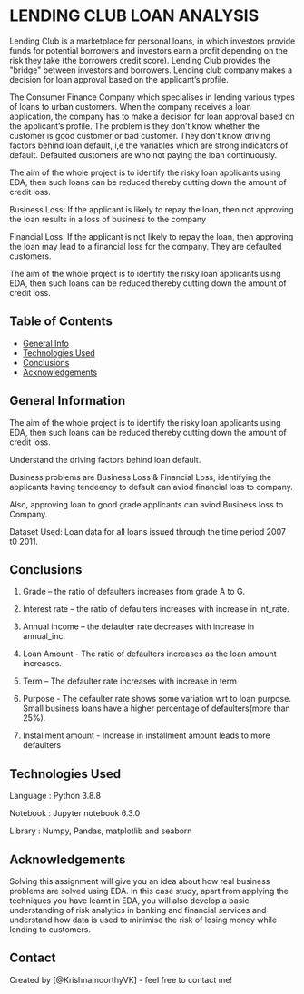 # LENDING CLUB LOAN ANALYSIS
Lending Club is a marketplace for personal loans, in which investors provide funds for potential borrowers and investors earn a profit depending on the risk they take (the borrowers credit score). Lending Club provides the "bridge" between investors and borrowers. Lending club company makes a decision for loan approval based on the applicant’s profile.

The Consumer Finance Company which specialises in lending various types of loans to urban customers. When the company receives a loan application, the company has to make a decision for loan approval based on the applicant’s profile. The problem is they don’t know whether the customer is good customer or bad customer. They don’t know driving factors behind loan default, i,e the variables which are strong indicators of default. Defaulted customers are who not paying the loan continuously.

The aim of the whole project is to identify the risky loan applicants using EDA, then such loans can be reduced thereby cutting down the amount of credit loss.


Business Loss: If the applicant is likely to repay the loan, then not approving the loan results in a loss of business to the company 

Financial Loss: If the applicant is not likely to repay the loan, then approving the loan may lead to a financial loss for the company. They are defaulted customers.

The aim of the whole project is to identify the risky loan applicants using EDA, then such loans can be reduced thereby cutting down the amount of credit loss.


## Table of Contents
* [General Info](#general-information)
* [Technologies Used](#technologies-used)
* [Conclusions](#conclusions)
* [Acknowledgements](#acknowledgements)

<!-- You can include any other section that is pertinent to your problem -->

## General Information
The aim of the whole project is to identify the risky loan applicants using EDA, then such loans can be reduced thereby cutting down the amount of credit loss. 

Understand the driving factors behind loan default.

Business problems are Business Loss & Financial Loss, identifying the applicants having tendeency to default can aviod financial loss to company.

Also, approving loan to good grade applicants can aviod Business loss to Company.

Dataset Used: Loan data for all loans issued through the time period 2007 t0 2011.
 

## Conclusions
 1) Grade – the ratio of defaulters increases from grade A to G.
 
 2) Interest rate – the ratio of defaulters increases with increase in int_rate.

 3) Annual income – the defaulter rate decreases with increase in annual_inc.

 4) Loan Amount - The ratio of defaulters increases as the loan amount increases.

 5) Term – The defaulter rate increases with increase in term

 6) Purpose - The defaulter rate shows some variation wrt to loan purpose.
Small business loans have a higher percentage of defaulters(more than 25%).

 7) Installment amount - Increase in installment amount leads to more defaulters


## Technologies Used
Language : Python 3.8.8

Notebook : Jupyter notebook 6.3.0

Library  : Numpy, Pandas, matplotlib and seaborn


## Acknowledgements
Solving this assignment will give you an idea about how real business problems are solved using EDA. In this case study, apart from applying the techniques you have learnt in EDA, you will also develop a basic understanding of risk analytics in banking and financial services and understand how data is used to minimise the risk of losing money while lending to customers.



## Contact
Created by [@KrishnamoorthyVK] - feel free to contact me!


<!-- Optional -->
<!-- ## License -->
<!-- This project is open source and available under the [... License](). -->

<!-- You don't have to include all sections - just the one's relevant to your project -->

